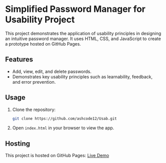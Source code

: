 # Simplified Password Manager for Usability Project

This project demonstrates the application of usability principles in designing an intuitive password manager. It uses HTML, CSS, and JavaScript to create a prototype hosted on GitHub Pages.

## Features
- Add, view, edit, and delete passwords.
- Demonstrates key usability principles such as learnability, feedback, and error prevention.

## Usage
1. Clone the repository:
   ```bash
   git clone https://github.com/ashcode12/Usab.git
   ```
2. Open `index.html` in your browser to view the app.

## Hosting
This project is hosted on GitHub Pages: [Live Demo](https://ashcode12.github.io/Usab/)
